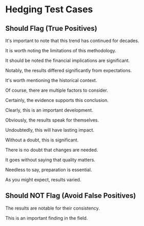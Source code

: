 # Hedging Test Cases

## Should Flag (True Positives)

It's important to note that this trend has continued for decades.

It is worth noting the limitations of this methodology.

It should be noted the financial implications are significant.

Notably, the results differed significantly from expectations.

It's worth mentioning the historical context.

Of course, there are multiple factors to consider.

Certainly, the evidence supports this conclusion.

Clearly, this is an important development.

Obviously, the results speak for themselves.

Undoubtedly, this will have lasting impact.

Without a doubt, this is significant.

There is no doubt that changes are needed.

It goes without saying that quality matters.

Needless to say, preparation is essential.

As you might expect, results varied.

## Should NOT Flag (Avoid False Positives)

The results are notable for their consistency.

This is an important finding in the field.
